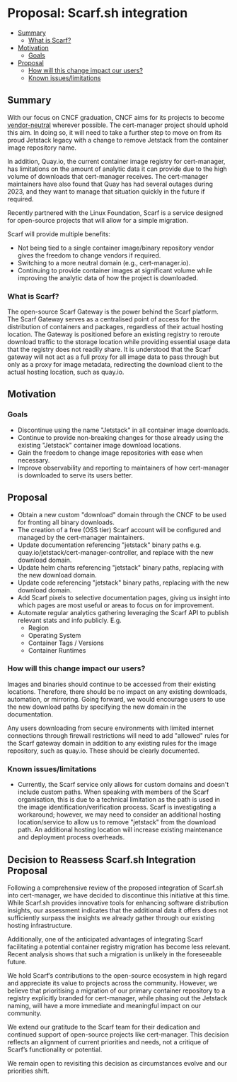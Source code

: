 # Proposal: Scarf.sh integration

<!-- toc -->
- [Summary](#summary)
  - [What is Scarf?](#what-is-scarf)
- [Motivation](#motivation)
  - [Goals](#goals)
- [Proposal](#proposal)
  - [How will this change impact our users?](#how-will-this-change-impact-our-users)
  - [Known issues/limitations](#known-issueslimitations)
<!-- /toc -->

## Summary

With our focus on CNCF graduation, CNCF aims for its projects to become [vendor-neutral](https://contribute.cncf.io/maintainers/community/vendor-neutrality/) wherever possible. The cert-manager project should uphold this aim. In doing so, it will need to take a further step to move on from its proud Jetstack legacy with a change to remove Jetstack from the container image repository name.

In addition, Quay.io, the current container image registry for cert-manager, has limitations on the amount of analytic data it can provide due to the high volume of downloads that cert-manager receives. The cert-manager maintainers have also found that Quay has had several outages during 2023, and they want to manage that situation quickly in the future if required.

Recently partnered with the Linux Foundation, Scarf is a service designed for open-source projects that will allow for a simple migration.

Scarf will provide multiple benefits:
- Not being tied to a single container image/binary repository vendor gives the freedom to change vendors if required.
- Switching to a more neutral domain (e.g., cert-manager.io).
- Continuing to provide container images at significant volume while improving the analytic data of how the project is downloaded.

### What is Scarf?

The open-source Scarf Gateway is the power behind the Scarf platform. The Scarf Gateway serves as a centralised point of access for the distribution of containers and packages, regardless of their actual hosting location. The Gateway is positioned before an existing registry to reroute download traffic to the storage location while providing essential usage data that the registry does not readily share. It is understood that the Scarf gateway will not act as a full proxy for all image data to pass through but only as a proxy for image metadata, redirecting the download client to the actual hosting location, such as quay.io.

## Motivation

### Goals

- Discontinue using the name "Jetstack" in all container image downloads.
- Continue to provide non-breaking changes for those already using the existing "Jetstack" container image download locations.
- Gain the freedom to change image repositories with ease when necessary.
- Improve observability and reporting to maintainers of how cert-manager is downloaded to serve its users better.

## Proposal

- Obtain a new custom "download" domain through the CNCF to be used for fronting all binary downloads.
- The creation of a free (OSS tier) Scarf account will be configured and managed by the cert-manager maintainers.
- Update documentation referencing "jetstack" binary paths e.g. quay.io/jetstack/cert-manager-controller, and replace with the new download domain.
- Update helm charts referencing "jetstack" binary paths, replacing with the new download domain.
- Update code referencing "jetstack" binary paths, replacing with the new download domain.
- Add Scarf pixels to selective documentation pages, giving us insight into which pages are most useful or areas to focus on for improvement.
- Automate regular analytics gathering leveraging the Scarf API to publish relevant stats and info publicly. E.g.
  - Region
  - Operating System
  - Container Tags / Versions
  - Container Runtimes


### How will this change impact our users?

Images and binaries should continue to be accessed from their existing locations. Therefore, there should be no impact on any existing downloads, automation, or mirroring.
Going forward, we would encourage users to use the new download paths by specifying the new domain in the documentation.

Any users downloading from secure environments with limited internet connections through firewall restrictions will need to add "allowed" rules for the Scarf gateway domain in addition to any existing rules for the image repository, such as quay.io. These should be clearly documented.

### Known issues/limitations

- Currently, the Scarf service only allows for custom domains and doesn't include custom paths. When speaking with members of the Scarf organisation, this is due to a technical limitation as the path is used in the image identification/verification process. Scarf is investigating a workaround; however, we may need to consider an additional hosting location/service to allow us to remove "jetstack" from the download path. An additional hosting location will increase existing maintenance and deployment process overheads.

## Decision to Reassess Scarf.sh Integration Proposal

Following a comprehensive review of the proposed integration of Scarf.sh into cert-manager, we have decided to discontinue this initiative at this time. While Scarf.sh provides innovative tools for enhancing software distribution insights, our assessment indicates that the additional data it offers does not sufficiently surpass the insights we already gather through our existing hosting infrastructure.

Additionally, one of the anticipated advantages of integrating Scarf facilitating a potential container registry migration has become less relevant. Recent analysis shows that such a migration is unlikely in the foreseeable future.

We hold Scarf’s contributions to the open-source ecosystem in high regard and appreciate its value to projects across the community. However, we believe that prioritising a migration of our primary container repository to a registry explicitly branded for cert-manager, while phasing out the Jetstack naming, will have a more immediate and meaningful impact on our community.

We extend our gratitude to the Scarf team for their dedication and continued support of open-source projects like cert-manager. This decision reflects an alignment of current priorities and needs, not a critique of Scarf’s functionality or potential.

We remain open to revisiting this decision as circumstances evolve and our priorities shift.
